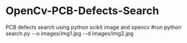 # OpenCv-PCB-Defects-Search
  PCB defects search using python scikit image and opencv
#run
python search.py --o images/img1.jpg --d images/img2.jpg